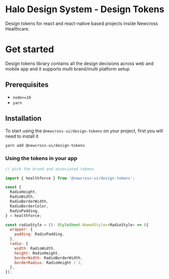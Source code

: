 # Halo Design System - Design Tokens

Design tokens for react and react-native based projects inside Newcross Healthcare.

# Get started

Design tokens library contains all the design decisions across web and mobile app and it supports multi brand/multi platform setup

## Prerequisites

- `node>=16`
- `yarn`

## Installation

To start using the `@newcross-ui/design-tokens` on your project, first you will need to install it

```sh
yarn add @newcross-ui/design-tokens
```

### Using the tokens in your app

```javascript
// pick the brand and associated tokens

import { healthforce } from '@newcross-ui/design-tokens';

const {
  RadioHeight,
  RadioWidth,
  RadioBorderWidth,
  RadioBorderColor,
  RadioPadding,
} = healthforce;

const radioStyle = (): StyleSheet.NamedStyles<RadioStyle> => ({
  wrapper: {
    padding: RadioPadding,
  },
  radio: {
    width: RadioWidth,
    height: RadioHeight,
    borderWidth: RadioBorderWidth,
    borderRadius: RadioHeight / 2,
  },
});
```
